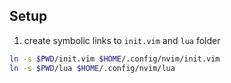 ## Setup 
1. create symbolic links to `init.vim` and `lua` folder 

```bash
ln -s $PWD/init.vim $HOME/.config/nvim/init.vim 
ln -s $PWD/lua $HOME/.config/nvim/lua
```
